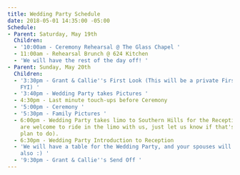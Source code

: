 ```yaml
---
title: Wedding Party Schedule
date: 2018-05-01 14:35:00 -05:00
Schedule:
- Parent: Saturday, May 19th
  Children:
  - '10:00am - Ceremony Rehearsal @ The Glass Chapel '
  - 11:00am - Rehearsal Brunch @ 624 Kitchen
  - 'We will have the rest of the day off! '
- Parent: Sunday, May 20th
  Children:
  - '3:30pm - Grant & Callie''s First Look (This will be a private First Look - just
    FYI) '
  - '3:40pm - Wedding Party takes Pictures '
  - 4:30pm - Last minute touch-ups before Ceremony
  - '5:00pm - Ceremony '
  - '5:30pm - Family Pictures '
  - 6:00pm - Wedding Party takes limo to Southern Hills for the Reception (Your spouses
    are welcome to ride in the limo with us, just let us know if that's what they
    plan to do).
  - 6:30pm - Wedding Party Introduction to Reception
  - 'We will have a table for the Wedding Party, and your spouses will be at our table
    also :) '
  - '9:30pm - Grant & Callie''s Send Off '
---
```



